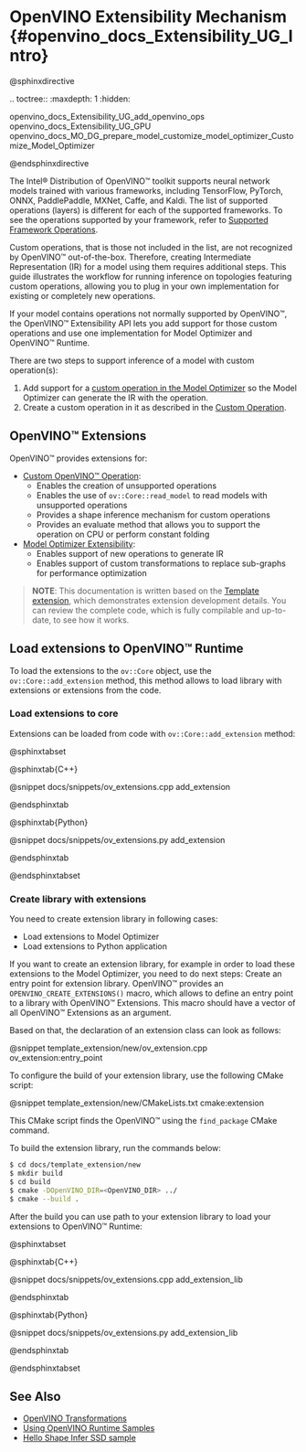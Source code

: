 # OpenVINO Extensibility Mechanism {#openvino_docs_Extensibility_UG_Intro}

@sphinxdirective

.. toctree::
   :maxdepth: 1
   :hidden:

   openvino_docs_Extensibility_UG_add_openvino_ops
   openvino_docs_Extensibility_UG_GPU
   openvino_docs_MO_DG_prepare_model_customize_model_optimizer_Customize_Model_Optimizer

@endsphinxdirective

The Intel® Distribution of OpenVINO™ toolkit supports neural network models trained with various frameworks, including
TensorFlow, PyTorch, ONNX, PaddlePaddle, MXNet, Caffe, and Kaldi. The list of supported operations (layers) is different for
each of the supported frameworks. To see the operations supported by your framework, refer to
[Supported Framework Operations](../MO_DG/prepare_model/Supported_Frameworks_Layers.md).

Custom operations, that is those not included in the list, are not recognized by OpenVINO™ out-of-the-box. Therefore, creating Intermediate Representation (IR) for a model using them requires additional steps. This guide illustrates the workflow for running inference on topologies featuring custom operations, allowing you to plug in your own implementation for existing or completely new operations.

If your model contains operations not normally supported by OpenVINO™, the OpenVINO™ Extensibility API lets you add support for those custom operations and use one implementation for Model Optimizer and OpenVINO™ Runtime.

There are two steps to support inference of a model with custom operation(s):
1. Add support for a [custom operation in the Model Optimizer](../MO_DG/prepare_model/customize_model_optimizer/Customize_Model_Optimizer.md) so
the Model Optimizer can generate the IR with the operation.
2. Create a custom operation in it as described in the [Custom Operation](add_openvino_ops.md).

## OpenVINO™ Extensions

OpenVINO™ provides extensions for:

 * [Custom OpenVINO™ Operation](add_openvino_ops.md):
    - Enables the creation of unsupported operations
    - Enables the use of `ov::Core::read_model` to read models with unsupported operations
    - Provides a shape inference mechanism for custom operations
    - Provides an evaluate method that allows you to support the operation on CPU or perform constant folding
 * [Model Optimizer Extensibility](../MO_DG/prepare_model/customize_model_optimizer/Customize_Model_Optimizer.md):
    - Enables support of new operations to generate IR
    - Enables support of custom transformations to replace sub-graphs for performance optimization

> **NOTE**: This documentation is written based on the [Template extension](https://github.com/openvinotoolkit/openvino/tree/master/docs/template_extension/new), which demonstrates extension development details. You can review the complete code, which is fully compilable and up-to-date, to see how it works.

## Load extensions to OpenVINO™ Runtime

To load the extensions to the `ov::Core` object, use the `ov::Core::add_extension` method, this method allows to load library with extensions or extensions from the code.

### Load extensions to core

Extensions can be loaded from code with `ov::Core::add_extension` method:

@sphinxtabset

@sphinxtab{C++}

@snippet docs/snippets/ov_extensions.cpp add_extension

@endsphinxtab

@sphinxtab{Python}

@snippet docs/snippets/ov_extensions.py add_extension

@endsphinxtab

@endsphinxtabset

### Create library with extensions

You need to create extension library in following cases:
 - Load extensions to Model Optimizer
 - Load extensions to Python application

If you want to create an extension library, for example in order to load these extensions to the Model Optimizer, you need to do next steps:
Create an entry point for extension library. OpenVINO™ provides an `OPENVINO_CREATE_EXTENSIONS()` macro, which allows to define an entry point to a library with OpenVINO™ Extensions.
This macro should have a vector of all OpenVINO™ Extensions as an argument.

Based on that, the declaration of an extension class can look as follows:

@snippet template_extension/new/ov_extension.cpp ov_extension:entry_point

To configure the build of your extension library, use the following CMake script:

@snippet template_extension/new/CMakeLists.txt cmake:extension

This CMake script finds the OpenVINO™ using the `find_package` CMake command.

To build the extension library, run the commands below:

```sh
$ cd docs/template_extension/new
$ mkdir build
$ cd build
$ cmake -DOpenVINO_DIR=<OpenVINO_DIR> ../
$ cmake --build .
```

After the build you can use path to your extension library to load your extensions to OpenVINO™ Runtime:

@sphinxtabset

@sphinxtab{C++}

@snippet docs/snippets/ov_extensions.cpp add_extension_lib

@endsphinxtab

@sphinxtab{Python}

@snippet docs/snippets/ov_extensions.py add_extension_lib

@endsphinxtab

@endsphinxtabset

## See Also

* [OpenVINO Transformations](./ov_transformations.md)
* [Using OpenVINO Runtime Samples](../OV_Runtime_UG/Samples_Overview.md)
* [Hello Shape Infer SSD sample](../../samples/cpp/hello_reshape_ssd/README.md)
